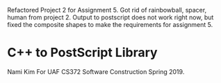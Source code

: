 Refactored Project 2 for Assignment 5. Got rid of rainbowball, spacer, human from project 2.
Output to postscript does not work right now, but fixed the composite shapes to make the requirements for assignment 5.

# C++ to PostScript Library
Nami Kim
For UAF CS372 Software Construction Spring 2019.

